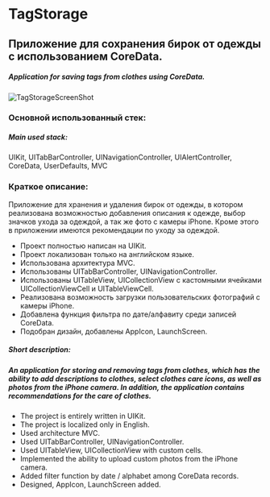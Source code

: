 # TagStorage
## Приложение для сохранения бирок от одежды с использованием CoreData.
##### Application for saving tags from clothes using CoreData.

![TagStorageScreenShot](https://downloader.disk.yandex.ru/preview/9c9cc55f39c72b6ffd306a0b6636b5c2595b39d9788ce5384514f9ba3e451426/61905d1d/VTwKJFn3Eytw1hlVJOb5JMq-pOzaTXC9lOlL5a9Ba8QMuAgYAImAH5fztaoTLWjsV30cES-8oGUMO7MN3-8Y8A%3D%3D?uid=0&filename=TagStorageScreenShots.png&disposition=inline&hash=&limit=0&content_type=image%2Fpng&owner_uid=0&tknv=v2&size=2048x2048 "TagStorage")

### Основной использованный стек:
##### Main used stack:

UIKit, UITabBarController, UINavigationController, UIAlertController, CoreData, UserDefaults, MVC

### Краткое описание:


Приложение для хранения и удаления бирок от одежды, в котором реализована возможностью добавления описания к одежде, выбор значков ухода за одеждой, а так же фото с камеры iPhone.
Кроме этого в приложении имеются рекомендации по уходу за одеждой.

- Проект полностью написан на UIKit.
- Проект локализован только на английском языке.
- Использована архитектура MVC.
- Использованы UITabBarController, UINavigationController.
- Использованы UITableView, UICollectionView с кастомными ячейками UICollectionViewCell и UITableViewCell.
- Реализована возможность загрузки пользовательских фотографий с камеры iPhone.
- Добавлена функция фильтра по дате/алфавиту среди записей CoreData.
- Подобран дизайн, добавлены AppIcon, LaunchScreen.

##### Short description:
##### An application for storing and removing tags from clothes, which has the ability to add descriptions to clothes, select clothes care icons, as well as photos from the iPhone camera. In addition, the application contains recommendations for the care of clothes.

- The project is entirely written in UIKit.
- The project is localized only in English.
- Used architecture MVC.
- Used UITabBarController, UINavigationController.
- Used UITableView, UICollectionView with custom cells.
- Implemented the ability to upload custom photos from the iPhone camera.
- Added filter function by date / alphabet among CoreData records.
- Designed, AppIcon, LaunchScreen added.
